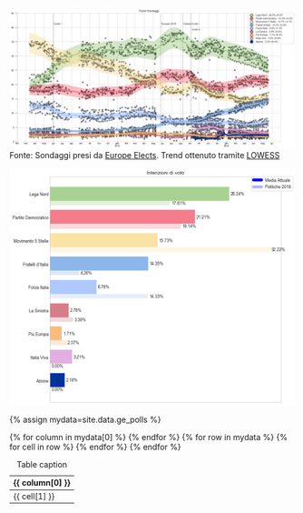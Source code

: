 ![Image](trend.png)
Fonte: Sondaggi presi da [Europe Elects](https://europeelects.eu/european-union/italy/). Trend ottenuto tramite [LOWESS](https://en.wikipedia.org/wiki/Local_regression) 

![Image](voto.png)

{% assign mydata=site.data.ge_polls %}

<table>
    <caption>Table caption</caption>
    <thead>
    {% for column in mydata[0] %}
        <th>{{ column[0] }}</th>
    {% endfor %}
    </thead>
    <tbody>
    {% for row in mydata %}
        <tr>
        {% for cell in row %}
            <td>{{ cell[1] }}</td>
        {% endfor %}
        </tr>
    {% endfor %}
    </tbody>
</table>
